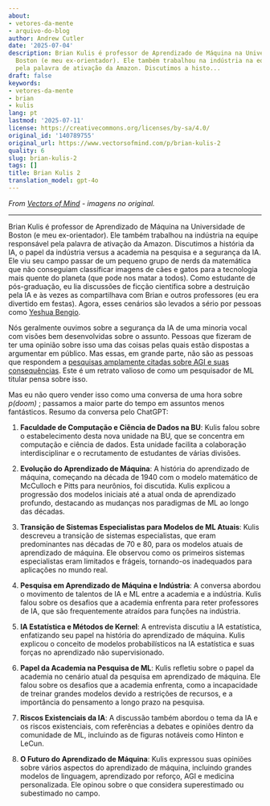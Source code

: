 ```yaml
---
about:
- vetores-da-mente
- arquivo-do-blog
author: Andrew Cutler
date: '2025-07-04'
description: Brian Kulis é professor de Aprendizado de Máquina na Universidade de
  Boston (e meu ex-orientador). Ele também trabalhou na indústria na equipe responsável
  pela palavra de ativação da Amazon. Discutimos a histo...
draft: false
keywords:
- vetores-da-mente
- brian
- kulis
lang: pt
lastmod: '2025-07-11'
license: https://creativecommons.org/licenses/by-sa/4.0/
original_id: '140789755'
original_url: https://www.vectorsofmind.com/p/brian-kulis-2
quality: 6
slug: brian-kulis-2
tags: []
title: Brian Kulis 2
translation_model: gpt-4o
---
```


*From [Vectors of Mind](https://www.vectorsofmind.com/p/brian-kulis-2) - imagens no original.*

---

Brian Kulis é professor de Aprendizado de Máquina na Universidade de Boston (e meu ex-orientador). Ele também trabalhou na indústria na equipe responsável pela palavra de ativação da Amazon. Discutimos a história da IA, o papel da indústria versus a academia na pesquisa e a segurança da IA. Ele viu seu campo passar de um pequeno grupo de nerds da matemática que não conseguiam classificar imagens de cães e gatos para a tecnologia mais quente do planeta (que pode nos matar a todos). Como estudante de pós-graduação, eu lia discussões de ficção científica sobre a destruição pela IA e às vezes as compartilhava com Brian e outros professores (eu era divertido em festas). Agora, esses cenários são levados a sério por pessoas como [Yeshua Bengio](https://yoshuabengio.org/2023/05/22/how-rogue-ais-may-arise/).

Nós geralmente ouvimos sobre a segurança da IA de uma minoria vocal com visões bem desenvolvidas sobre o assunto. Pessoas que fizeram de ter uma opinião sobre isso uma das coisas pelas quais estão dispostas a argumentar em público. Mas essas, em grande parte, não são as pessoas que respondem a [pesquisas amplamente citadas sobre AGI e suas consequências](https://aiimpacts.org/what-do-ml-researchers-think-about-ai-in-2022/). Este é um retrato valioso de como um pesquisador de ML titular pensa sobre isso.

Mas eu não quero vender isso como uma conversa de uma hora sobre _p(doom)_ ; passamos a maior parte do tempo em assuntos menos fantásticos. Resumo da conversa pelo ChatGPT:

1. **Faculdade de Computação e Ciência de Dados na BU**: Kulis falou sobre o estabelecimento desta nova unidade na BU, que se concentra em computação e ciência de dados. Esta unidade facilita a colaboração interdisciplinar e o recrutamento de estudantes de várias divisões.

2. **Evolução do Aprendizado de Máquina**: A história do aprendizado de máquina, começando na década de 1940 com o modelo matemático de McCulloch e Pitts para neurônios, foi discutida. Kulis explicou a progressão dos modelos iniciais até a atual onda de aprendizado profundo, destacando as mudanças nos paradigmas de ML ao longo das décadas.

3. **Transição de Sistemas Especialistas para Modelos de ML Atuais**: Kulis descreveu a transição de sistemas especialistas, que eram predominantes nas décadas de 70 e 80, para os modelos atuais de aprendizado de máquina. Ele observou como os primeiros sistemas especialistas eram limitados e frágeis, tornando-os inadequados para aplicações no mundo real.

4. **Pesquisa em Aprendizado de Máquina e Indústria**: A conversa abordou o movimento de talentos de IA e ML entre a academia e a indústria. Kulis falou sobre os desafios que a academia enfrenta para reter professores de IA, que são frequentemente atraídos para funções na indústria.

5. **IA Estatística e Métodos de Kernel**: A entrevista discutiu a IA estatística, enfatizando seu papel na história do aprendizado de máquina. Kulis explicou o conceito de modelos probabilísticos na IA estatística e suas forças no aprendizado não supervisionado.

6. **Papel da Academia na Pesquisa de ML**: Kulis refletiu sobre o papel da academia no cenário atual da pesquisa em aprendizado de máquina. Ele falou sobre os desafios que a academia enfrenta, como a incapacidade de treinar grandes modelos devido a restrições de recursos, e a importância do pensamento a longo prazo na pesquisa.

7. **Riscos Existenciais da IA**: A discussão também abordou o tema da IA e os riscos existenciais, com referências a debates e opiniões dentro da comunidade de ML, incluindo as de figuras notáveis como Hinton e LeCun.

8. **O Futuro do Aprendizado de Máquina**: Kulis expressou suas opiniões sobre vários aspectos do aprendizado de máquina, incluindo grandes modelos de linguagem, aprendizado por reforço, AGI e medicina personalizada. Ele opinou sobre o que considera superestimado ou subestimado no campo.